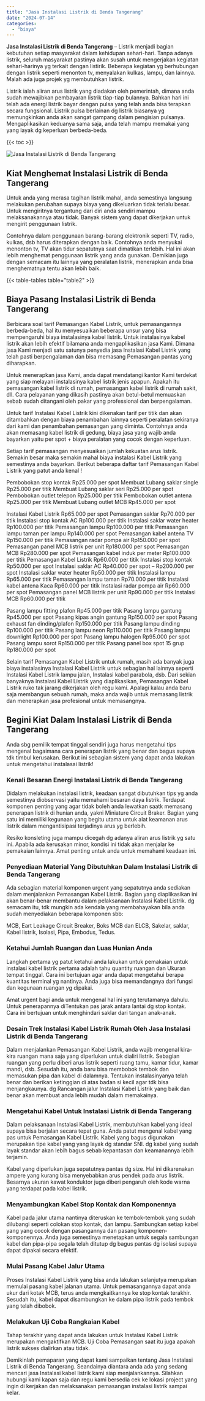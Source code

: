 ```yaml
---
title: "Jasa Instalasi Listrik di Benda Tangerang"
date: "2024-07-14"
categories: 
  - "biaya"
---
```


**Jasa Instalasi Listrik di Benda Tangerang** – Listrik menjadi bagian kebutuhan setiap masyarakat dalam kehidupan sehari-hari. Tanpa adanya listrik, seluruh masyarakat pastinya akan susah untuk mengerjakan kegiatan sehari-harinya yg terkait dengan listirik. Beberapa kegiatan yg berhubungan dengan listrik seperti menonton tv, menyalakan kulkas, lampu, dan lainnya. Malah ada juga projek yg membutuhkan listrik.

Listrik ialah aliran arus listrik yang diadakan oleh pemerintah, dimana anda sudah mewajibkan pembayaran listrik tiap-tiap bulannya. Bahkan hari ini telah ada energi listrik bayar dengan pulsa yang telah anda bisa terapkan secara fungsional. Listrik pulsa berlainan dg listrik biasanya yg memungkinkan anda akan sangat gampang dalam pengisian pulsanya. Mengaplikasikan keduanya sama saja, anda telah mampu memakai yang yang layak dg keperluan berbeda-beda.

{{< toc >}}

![Jasa Instalasi Listrik di Benda Tangerang](/images/instalasi-listrik-murah22.png)

## Kiat Menghemat Instalasi Listrik di Benda Tangerang

Untuk anda yang merasa tagihan listrik mahal, anda semestinya langsung melakukan perubahan supaya biaya yang dikeluarkan tidak terlalu besar. Untuk mengiritnya tergantung dari diri anda sendiri mampu melaksanakannya atau tidak. Banyak sistem yang dapat dikerjakan untuk mengirit penggunaan listrik.

Contohnya dalam penggunaan barang-barang elektronik seperti TV, radio, kulkas, dsb harus diterapkan dengan baik. Contohnya anda menyukai menonton tv, TV akan tidur sepatutnya saat dimatikan terlebih. Hal ini akan lebih menghemat penggunaan listrik yang anda gunakan. Demikian juga dengan semacam itu lainnya yang peralatan listrik, menerapkan anda bisa menghematnya tentu akan lebih baik.

{{< table-tables table="table2" >}}

## Biaya Pasang Instalasi Listrik di Benda Tangerang

Berbicara soal tarif Pemasangan Kabel Listrik, untuk pemasangannya berbeda-beda, hal itu menyesuaikan beberapa unsur yang bisa mempengaruhi biaya instalasinya kabel listrik. Untuk instalasinya kabel listrik akan lebih efektif bilamana anda mengaplikasikan jasa Kami. Dimana jasa Kami menjadi satu satunya penyedia jasa Instalasi Kabel Listrik yang telah pasti berpengalaman dan bisa memasang Pemasangan pantas yang diharapkan.

Untuk menerapkan jasa Kami, anda dapat mendatangi kantor Kami terdekat yang siap melayani instalasinya kabel listrik jenis apapun. Apakah itu pemasangan kabel listrik di rumah, pemasangan kabel listrik di rumah sakit, dll. Cara pelayanan yang dikasih pastinya akan betul-betul memuaskan sebab sudah ditangani oleh pakar yang professional dan berpengalaman.

Untuk tarif Instalasi Kabel Listrik kini dikenakan tarif per titik dan akan ditambahkan dengan biaya penambahan lainnya seperti peralatan sekiranya dari kami dan penambahan pemasangan yang diminta. Contohnya anda akan memasang kabel listrik di gedung, biaya jasa yang wajib anda bayarkan yaitu per spot + biaya peralatan yang cocok dengan keperluan.

Setiap tarif pemasangan menyesuaikan jumlah kekuatan arus listrik. Semakin besar maka semakin mahal biaya instalasi Kabel Listrik yang semestinya anda bayarkan. Berikut beberapa daftar tarif Pemasangan Kabel Listrik yang patut anda kenal !

Pembobokan stop kontak Rp25.000 per spot Membuat Lubang saklar single Rp25.000 per titik Membuat Lubang saklar seri Rp25.000 per spot Pembobokan outlet telepon Rp25.000 per titik Pembobokan outlet antena Rp25.000 per titik Membuat Lubang outlet MCB Rp45.000 per spot

Instalasi Kabel Listrik Rp65.000 per spot Pemasangan saklar Rp70.000 per titik Instalasi stop kontak AC Rp100.000 per titik Instalasi saklar water heater Rp100.000 per titik Pemasangan lampu Rp100.000 per titik Pemasangan lampu taman per lampu Rp140.000 per spot Pemasangan kabel antena TV Rp150.000 per titik Pemasangan radar pompa air Rp150.000 per spot Pemasangan panel MCB listrik per unit Rp180.000 per spot Pemasangan MCB Rp280.000 per spot Pemasangan kabel induk per meter Rp100.000 per titik Pemasangan Kabel Listrik Rp60.000 per titik Instalasi stop kontak Rp50.000 per spot Instalasi saklar AC Rp40.000 per spot – Rp200.000 per spot Instalasi saklar water heater Rp50.000 per titik Instalasi lampu Rp65.000 per titik Pemasangan lampu taman Rp70.000 per titik Instalasi kabel antena Kaca Rp60.000 per titik Instalasi radar pompa air Rp60.000 per spot Pemasangan panel MCB listrik per unit Rp90.000 per titik Instalasi MCB Rp60.000 per titik

Pasang lampu fitting plafon Rp45.000 per titik Pasang lampu gantung Rp45.000 per spot Pasang kipas angin gantung Rp150.000 per spot Pasang exhaust fan dinding/plafon Rp150.000 per titik Pasang lampu dinding Rp100.000 per titik Pasang lampu neon Rp110.000 per titik Pasang lampu downlight Rp100.000 per spot Pasang lampu halogen Rp95.000 per spot Pasang lampu sorot Rp150.000 per titik Pasang panel box spot 15 grup Rp180.000 per spot

Selain tarif Pemasangan Kabel Listrik untuk rumah, masih ada banyak juga biaya instalasinya Instalasi Kabel Listrik untuk sebagian hal lainnya seperti Instalasi Kabel Listrik lampu jalan, Instalasi kabel parabola, dsb. Dari sekian banyaknya Instalasi Kabel Listrik yang diaplikasikan, Pemasangan Kabel Listrik ruko tak jarang dikerjakan oleh regu kami. Apalagi kalau anda baru saja membangun sebuah rumah, maka anda wajib untuk memasang listrik dan menerapkan jasa profesional untuk memasangnya.

## Begini Kiat Dalam Instalasi Listrik di Benda Tangerang


Anda sbg pemilik tempat tinggal sendiri juga harus mengetahui tips mengenal bagaimana cara penerapan listrik yang benar dan bagus supaya tdk timbul kerusakan. Berikut ini sebagian sistem yang dapat anda lakukan untuk mengetahui instalasai listrik!

### Kenali Besaran Energi Instalasi Listrik di Benda Tangerang

Didalam melakukan instalasi listrik, keadaan sangat dibutuhkan tips yg anda semestinya diobservasi yaitu memahami besaran daya listrik. Terdapat komponen penting yang agar tidak boleh anda lewatkan saatk memasang penerapan listrik di hunian anda, yakni Miniature Circuit Braker. Bagian yang satu ini memiliki kegunaan yang begitu utama untuk alat keamanan arus listrik dalam mengantisipasi terjadinya arus yg berlebih.

Resiko konsleting juga mampu dicegah dg adanya aliran arus listrik yg satu ini. Apabila ada kerusakan minor, kondisi ini tidak akan menjalar ke pemakaian lainnya. Amat penting untuk anda untuk memahami keadaan ini.

### Penyediaan Material Yang Dibutuhkan Dalam Instalasi Listrik di Benda Tangerang

Ada sebagian material komponen urgent yang sepatutnya anda sediakan dalam menjalankan Pemasangan Kabel Listrik. Bagian yang diaplikasikan ini akan benar-benar membantu dalam pelaksanaan Instalasi Kabel Listrik. dg semacam itu, tdk mungkin ada kendala yang membahayakan bila anda sudah menyediakan beberapa komponen sbb:

MCB, Eart Leakage Circuit Breaker, Boks MCB dan ELCB, Sakelar, saklar, Kabel listrik, Isolasi, Pipa, Embodus, Tedus.

### Ketahui Jumlah Ruangan dan Luas Hunian Anda

Langkah pertama yg patut ketahui anda lakukan untuk pemakaian untuk instalasi kabel listrik pertama adalah tahu quantity ruangan dan Ukuran tempat tinggal. Cara ini bertujuan agar anda dapat mengetahui berapa kuantitas terminal yg nantinya. Anda juga bisa memandangnya dari fungsi dan kegunaan ruangan yg dipakai.

Amat urgent bagi anda untuk mengenal hal ini yang terutamanya dahulu. Untuk penerapannya diTentukan pas jarak antara lantai dg stop kontak. Cara ini bertujuan untuk menghindari saklar dari tangan anak-anak.

### Desain Trek Instalasi Kabel Listrik Rumah Oleh Jasa Instalasi Listrik di Benda Tangerang

Dalam menjalankan Pemasangan Kabel Listrik, anda wajib mengenal kira-kira ruangan mana saja yang diperlukan untuk dialiri listrik. Sebagian ruangan yang perlu diberi arus listrik seperti ruang tamu, kamar tidur, kamar mandi, dsb. Sesudah itu, anda baru bisa membobok tembok dan memasukan pipa dan kabel di dalamnya. Tentukan instalasinyanya telah benar dan berikan ketinggian di atas badan si kecil agar tdk bisa menjangkaunya. dg Rancangan jalur Instalasi Kabel Listrik yang baik dan benar akan membuat anda lebih mudah dalam memakainya.

### Mengetahui Kabel Untuk Instalasi Listrik di Benda Tangerang

Dalam pelaksanaan Instalasi Kabel Listrik, membutuhkan kabel yang ideal supaya bisa berjalan secara tepat guna. Anda patut mengenal kabel yang pas untuk Pemasangan Kabel Listrik. Kabel yang bagus digunakan merupakan tipe kabel yang yang layak dg standar SNI. dg kabel yang sudah layak standar akan lebih bagus sebab kepantasan dan keamanannya lebih terjamin.

Kabel yang diperlukan juga sepatutnya pantas dg size. Hal ini dikarenakan ampere yang kurang bisa menyebabkan arus pendek pada arus listrik. Besarnya ukuran kawat konduktor juga diberi pengaruh oleh kode warna yang terdapat pada kabel listrik.

### Menyambungkan Kabel Stop Kontak dan Komponennya

Kabel pada jalur utama nantinya diteruskan ke tembok-tembok yang sudah dilubangi seperti colokan stop kontak, dan lampu. Sambungkan setiap kabel yang yang cocok dengan pasangannya dan pasang komponen-komponennya. Anda juga semestinya menetapkan untuk segala sambungan kabel dan pipa-pipa segala telah ditutup dg bagus pantas dg isolasi supaya dapat dipakai secara efektif.

### Mulai Pasang Kabel Jalur Utama

Proses Instalasi Kabel Listrik yang bisa anda lakukan selanjutya merupakan memulai pasang kabel jalanan utama. Untuk pemasangannya dapat anda ukur dari kotak MCB, terus anda mengkaitkannya ke stop kontak terakhir. Sesudah itu, kabel dapat disambungkan ke dalam pipa listrik pada tembok yang telah dibobok.

### Melakukan Uji Coba Rangkaian Kabel

Tahap terakhir yang dapat anda lakukan untuk Instalasi Kabel Listrik merupakan mengaktifkan MCB. Uji Coba Pemasangan saat itu juga apakah listrik sukses dialirkan atau tidak.

Demikinlah pemaparan yang dapat kami sampaikan tentang Jasa Instalasi Listrik di Benda Tangerang. Seandainya diantara anda ada yang sedang mencari jasa Instalasi kabel listrik kami siap menjalankannya. Silahkan hubungi kami kapan saja dan regu kami bersedia cek ke lokasi project yang ingin di kerjakan dan melaksanakan pemasangan instalasi listrik sampai kelar.
